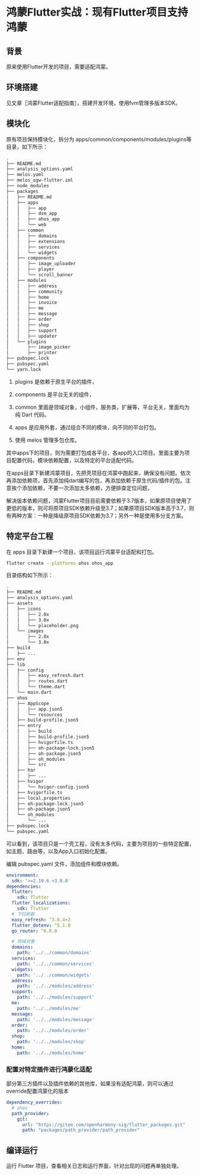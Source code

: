 # 鸿蒙Flutter实战：现有Flutter项目支持鸿蒙

## 背景

原来使用Flutter开发的项目，需要适配鸿蒙。

## 环境搭建

见文章［鸿蒙Flutter适配指南］，搭建开发环境，使用fvm管理多版本SDK。

## 模块化

原有项目保持模块化，拆分为 apps/common/components/modules/plugins等目录，如下所示：

```bash
.
├── README.md
├── analysis_options.yaml
├── melos.yaml
├── melos_ogw-flutter.iml
├── node_modules
├── packages
│   ├── README.md
│   ├── apps
│   │   ├── app
│   │   ├── dsm_app
│   │   ├── ohos_app
│   │   └── web
│   ├── common
│   │   ├── domains
│   │   ├── extensions
│   │   ├── services
│   │   └── widgets
│   ├── components
│   │   ├── image_uploader
│   │   ├── player
│   │   └── scroll_banner
│   ├── modules
│   │   ├── address
│   │   ├── community
│   │   ├── home
│   │   ├── invoice
│   │   ├── me
│   │   ├── message
│   │   ├── order
│   │   ├── shop
│   │   ├── support
│   │   ├── updater
│   └── plugins
│       ├── image_picker
│       ├── printer
├── pubspec.lock
├── pubspec.yaml
└── yarn.lock
```

1. plugins 是依赖于原生平台的插件，

2. components 是平台无关的组件，

3. common 里面是领域对象，小组件，服务类，扩展等，平台无关，里面均为纯 Dart 代码。

4. apps 是应用外套，通过组合不同的模块，向不同的平台打包。

5. 使用 melos 管理多包仓库。

其中apps下的项目，则为需要打包成各平台，各app的入口项目。里面主要为项目配置代码，模块依赖配置，以及特定的平台适配代码。

在apps目录下新建鸿蒙项目，先把壳项目在鸿蒙中跑起来，确保没有问题。依次再添加依赖项，首先添加纯dart编写的包，再添加依赖于原生代码/插件的包。注意挨个添加依赖，不要一次添加太多依赖，方便排查定位问题，

解决版本依赖问题，鸿蒙Flutter项目目前需要依赖于3.7版本，如果原项目使用了更低的版本，则可将原项目SDK依赖升级至3.7；如果原项目SDK版本高于3.7，则有两种方案：一种是降级原项目SDK依赖为3.7；另外一种是使用多分支方案。

## 特定平台工程

在 apps 目录下新建一个项目，该项目运行鸿蒙平台适配和打包。

```bash
flutter create --platforms ohos ohos_app
```

目录结构如下所示：

```bash
.
├── README.md
├── analysis_options.yaml
├── assets
│   ├── icons
│   │   ├── 2.0x
│   │   ├── 3.0x
│   │   └── placeholder.png
│   └── images
│       ├── 2.0x
│       └── 3.0x
├── build
│   ├── ...
├── env
├── lib
│   ├── config
│   │   ├── easy_refresh.dart
│   │   ├── routes.dart
│   │   └── theme.dart
│   └── main.dart
├── ohos
│   ├── AppScope
│   │   ├── app.json5
│   │   └── resources
│   ├── build-profile.json5
│   ├── entry
│   │   ├── build
│   │   ├── build-profile.json5
│   │   ├── hvigorfile.ts
│   │   ├── oh-package-lock.json5
│   │   ├── oh-package.json5
│   │   ├── oh_modules
│   │   └── src
│   ├── har
│   │   ├── ...
│   ├── hvigor
│   │   └── hvigor-config.json5
│   ├── hvigorfile.ts
│   ├── local.properties
│   ├── oh-package-lock.json5
│   ├── oh-package.json5
│   └── oh_modules
│       └── ...
├── pubspec.lock
└── pubspec.yaml
```

可以看到，该项目只是一个壳工程，没有太多代码，主要为项目的一些特定配置，如主题、路由等，以及App入口初始化配置。

编辑 pubspec.yaml 文件，添加组件和模块依赖。

```yaml
environment:
  sdk: '>=2.19.6 <3.0.0'
dependencies:
  flutter:
    sdk: flutter
  flutter_localizations:
    sdk: flutter
  # 下拉刷新
  easy_refresh: ^3.0.4+2
  flutter_dotenv: ^5.1.0
  go_router: ^6.0.0

  # 领域对象
  domains:
    path: '../../common/domains'
  services:
    path: '../../common/services'
  widgets:
    path: '../../common/widgets'
  address:
    path: '../../modules/address'
  support:
    path: '../../modules/support'
  me:
    path: '../../modules/me'
  message:
    path: '../../modules/message'
  order:
    path: '../../modules/order'
  shop:
    path: '../../modules/shop'
  home:
    path: '../../modules/home'
```

### 配置对特定插件进行鸿蒙化适配

部分第三方插件以及插件依赖的其他库，如果没有适配鸿蒙，则可以通过 override配置鸿蒙化的版本

```yaml
dependency_overrides:
  # ohos
  path_provider:
    git:
      url: "https://gitee.com/openharmony-sig/flutter_packages.git"
      path: "packages/path_provider/path_provider"
```

## 编译运行

运行 Flutter 项目，查看相关日志和运行界面，针对出现的问题再单独处理。
